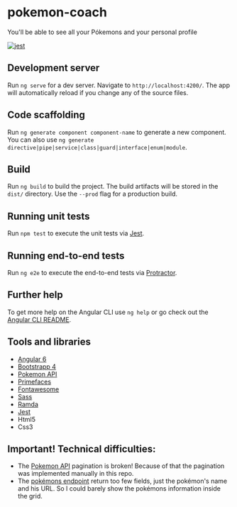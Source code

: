 # pokemon-coach
You'll be able to see all your Pókemons and your personal profile

[![jest](https://facebook.github.io/jest/img/jest-badge.svg)](https://github.com/facebook/jest)

## Development server

Run `ng serve` for a dev server. Navigate to `http://localhost:4200/`. The app will automatically reload if you change any of the source files.

## Code scaffolding

Run `ng generate component component-name` to generate a new component. You can also use `ng generate directive|pipe|service|class|guard|interface|enum|module`.

## Build

Run `ng build` to build the project. The build artifacts will be stored in the `dist/` directory. Use the `--prod` flag for a production build.

## Running unit tests

Run `npm test` to execute the unit tests via [Jest](https://github.com/facebook/jest).

## Running end-to-end tests

Run `ng e2e` to execute the end-to-end tests via [Protractor](http://www.protractortest.org/).

## Further help

To get more help on the Angular CLI use `ng help` or go check out the [Angular CLI README](https://github.com/angular/angular-cli/blob/master/README.md).

## Tools and libraries
 - [Angular 6](https://angular.io)
 - [Bootstrapp 4](https://getbootstrap.com/docs/4.0)
 - [Pokemon API](https://pokeapi.co)
 - [Primefaces](https://www.primefaces.org/primeng)
 - [Fontawesome](https://fontawesome.com)
 - [Sass](https://sass-lang.com)
 - [Ramda](https://ramdajs.com)
 - [Jest](https://jestjs.io)
 - Html5
 - Css3

## Important! Technical difficulties:
 - The [Pokemon API](https://pokeapi.co) pagination is broken! Because of that the pagination was implemented manually in this repo.
 - The [pokémons endpoint](https://pokeapi.co/api/v2/pokemon) return too few fields, just the pokémon's name and his URL. So I could barely show the pokémons information inside the grid.
